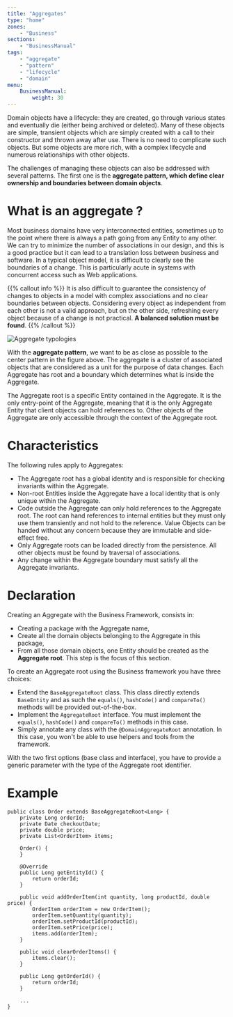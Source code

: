 ```yaml
---
title: "Aggregates"
type: "home"
zones:
    - "Business"
sections:
    - "BusinessManual"
tags:
    - "aggregate"
    - "pattern"
    - "lifecycle"
    - "domain"    
menu:
    BusinessManual:
        weight: 30
---
```


Domain objects have a lifecycle: they are created, go through various states and eventually die (either being archived
or deleted). Many of these objects are simple, transient objects which are simply created with a call to their constructor
and thrown away after use. There is no need to complicate such objects. But some objects are more rich, with a complex
lifecycle and numerous relationships with other objects. 

The challenges of managing these objects can also be addressed with several patterns. The first one is the **aggregate pattern,
which define clear ownership and boundaries between domain objects**.

# What is an aggregate ?

Most business domains have very interconnected entities, sometimes up to the point where there is always a path going from
any Entity to any other. We can try to minimize the number of associations in our design, and this is a good practice
but it can lead to a translation loss between business and software. In a typical object model, it is difficult to clearly
see the boundaries of a change. This is particularly acute in systems with concurrent access such as Web applications.

{{% callout info %}}
It is also difficult to guarantee the consistency of changes to objects in a model with complex associations and no clear
boundaries between objects. Considering every object as independent from each other is not a valid approach, but on the
other side, refreshing every object because of a change is not practical. **A balanced solution must be found**.
{{% /callout %}}

![Aggregate typologies](../img/aggregate-typologies.png)

With the **aggregate pattern**, we want to be as close as possible to the center pattern in the figure above. The aggregate
is a cluster of associated objects that are considered as a unit for the purpose of data changes. Each Aggregate has root 
and a boundary which determines what is inside the Aggregate. 

The Aggregate root is a specific Entity contained in the Aggregate. It is the only entry-point of the Aggregate, meaning 
that it is the only Aggregate Entity that client objects can hold references to. Other objects of the Aggregate are only 
accessible through the context of the Aggregate root.


# Characteristics

The following rules apply to Aggregates:

* The Aggregate root has a global identity and is responsible for checking invariants within the Aggregate.
* Non-root Entities inside the Aggregate have a local identity that is only unique within the Aggregate.
* Code outside the Aggregate can only hold references to the Aggregate root. The root can hand references to internal
entities but they must only use them transiently and not hold to the reference. Value Objects can be handed without
any concern because they are immutable and side-effect free.
* Only Aggregate roots can be loaded directly from the persistence. All other objects must be found by traversal of
associations.
* Any change within the Aggregate boundary must satisfy all the Aggregate invariants.

# Declaration

Creating an Aggregate with the Business Framework, consists in:

* Creating a package with the Aggregate name,
* Create all the domain objects belonging to the Aggregate in this package,
* From all those domain objects, one Entity should be created as the **Aggregate root**. This step is the focus of this
section.

To create an Aggregate root using the Business framework you have three choices:

* Extend the `BaseAggregateRoot` class. This class directly extends `BaseEntity` and as such the `equals()`, `hashCode()`
and `compareTo()` methods will be provided out-of-the-box.
* Implement the `AggregateRoot` interface. You must implement the `equals()`, `hashCode()` and `compareTo()` methods in
this case.
* Simply annotate any class with the `@DomainAggregateRoot` annotation. In this case, you won't be able to use helpers and
tools from the framework.

With the two first options (base class and interface), you have to provide a generic parameter with the type of the
Aggregate root identifier.

# Example

    public class Order extends BaseAggregateRoot<Long> {
        private Long orderId;
        private Date checkoutDate;
        private double price;
        private List<OrderItem> items;

        Order() {
        }

        @Override
        public Long getEntityId() {
            return orderId;
        }

        public void addOrderItem(int quantity, long productId, double price) {
            OrderItem orderItem = new OrderItem();
            orderItem.setQuantity(quantity);
            orderItem.setProductId(productId);
            orderItem.setPrice(price);
            items.add(orderItem);
        }

        public void clearOrderItems() {
            items.clear();
        }

        public Long getOrderId() {
            return orderId;
        }

        ...
    }


